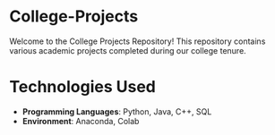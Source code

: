 # College-Projects
Welcome to the College Projects Repository! This repository contains various academic projects completed during our college tenure.
# Technologies Used
- **Programming Languages**: Python, Java, C++, SQL
- **Environment**: Anaconda, Colab
